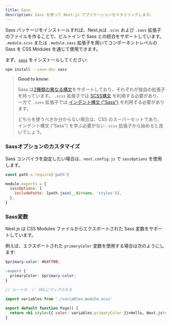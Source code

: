 ```yaml
---
title: Sass
description: Sass を使って Next.js アプリケーションをスタイリングします。
---
```


Sass パッケージをインストールすれば、Next.jsは `.scss` および `.sass` 拡張子のファイルを作ることで、ビルトインで Sass との統合をサポートしています。 `.module.scss` または `.module.sass` 拡張子を用いてコンポーネントレベルの Sass を CSS Modules を通じて使用できます。

まず、[`sass`](https://github.com/sass/sass) をインストールしてください:

```bash title="Terminal"
npm install --save-dev sass
```

> **Good to know**:
>
> Sass は[2種類の異なる構文](https://sass-lang.com/documentation/syntax)をサポートしており、それぞれが独自の拡張子を持っています。
> `.scss` 拡張子では [SCSS構文](https://sass-lang.com/documentation/syntax#scss) を利用する必要があり、
> 一方で `.sass` 拡張子では [インデント構文 ("Sass")](https://sass-lang.com/documentation/syntax#the-indented-syntax) を利用する必要があります。
>
> どちらを使うべきか分からない場合は、CSS のスーパーセットであり、
> インデント構文 ("Sass") を学ぶ必要がない `.scss` 拡張子から始めると良いでしょう。

### Sassオプションのカスタマイズ

Sass コンパイラを設定したい場合は、`next.config.js` で `sassOptions` を使用します。

```js title="next.config.js"
const path = require('path')

module.exports = {
  sassOptions: {
    includePaths: [path.join(__dirname, 'styles')],
  },
}
```

### Sass変数

Next.js は CSS Modules ファイルからエクスポートされた Sass 変数をサポートしています。

例えば、エクスポートされた `primaryColor` 変数を使用する場合は次のようにします:

```scss title="app/variables.module.scss"
$primary-color: #64ff00;

:export {
  primaryColor: $primary-color;
}
```

```jsx title="app/page.js"
// ルートの '/' URLにマップされる

import variables from './variables.module.scss'
 
export default function Page() {
  return <h1 style={{ color: variables.primaryColor }}>Hello, Next.js!</h1>
}
```